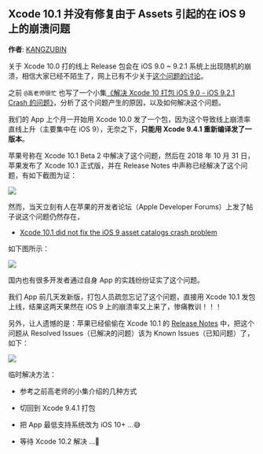 Xcode 10.1 并没有修复由于 Assets 引起的在 iOS 9 上的崩溃问题
--------
**作者**: [KANGZUBIN](https://weibo.com/kangzubin)

关于 Xcode 10.0 打的线上 Release 包会在 iOS 9.0 ~ 9.2.1 系统上出现随机的崩溃，相信大家已经不陌生了，网上已有不少关于[这个问题的讨论](https://blog.csdn.net/Hello_Hwc/article/details/82891405)。

之前 `@高老师很忙` 也写了一个小集[《解决 Xcode 10 打包 iOS 9.0 - iOS 9.2.1 Crash 的问题》](https://weibo.com/1608617333/GE8Glfzvi)，分析了这个问题产生的原因，以及如何解决这个问题。

我们的 App 上个月一开始用 Xcode 10.0 发了一个包，因为这个导致线上崩溃率直线上升（主要集中在 iOS 9），无奈之下，**只能用 Xcode 9.4.1 重新编译发了一版本**。

苹果号称在 Xcode 10.1 Beta 2 中解决了这个问题，然后在 2018 年 10 月 31 日，苹果发布了 Xcode 10.1 正式版，并在 Release Notes 中声称已经解决了这个问题，有如下截图为证：

![](https://github.com/awesome-tips/iOS-Tips/blob/master/images/2018/11/3-1.jpg)

然而，当天立刻有人在苹果的开发者论坛（Apple Developer Forums）上发了帖子说这个问题仍然存在，

* [Xcode 10.1 did not fix the iOS 9 asset catalogs crash problem](https://forums.developer.apple.com/thread/110393)

如下图所示：

![](https://github.com/awesome-tips/iOS-Tips/blob/master/images/2018/11/3-2.jpg)

国内也有很多开发者通过自身 App 的实践纷纷证实了这个问题。

我们 App 前几天发新版，打包人员疏忽忘记了这个问题，直接用 Xcode 10.1 发包上线，结果这两天果然在 iOS 9 上的崩溃率又上来了，惨痛教训！！！

另外，让人遗憾的是：苹果已经偷偷在 Xcode 10.1 的 [Release Notes](https://developer.apple.com/documentation/xcode_release_notes/xcode_10_1_release_notes?language=objc) 中，把这个问题从 Resolved Issues（已解决的问题）该为 Known Issues（已知问题）了，如下：

![](https://github.com/awesome-tips/iOS-Tips/blob/master/images/2018/11/3-3.jpg)

临时解决方法：

* 参考之前高老师的小集介绍的几种方式

* 切回到 Xcode 9.4.1 打包

* 把 App 最低支持系统改为 iOS 10+ ...😅

* 等待 Xcode 10.2 解决 ...🤣
